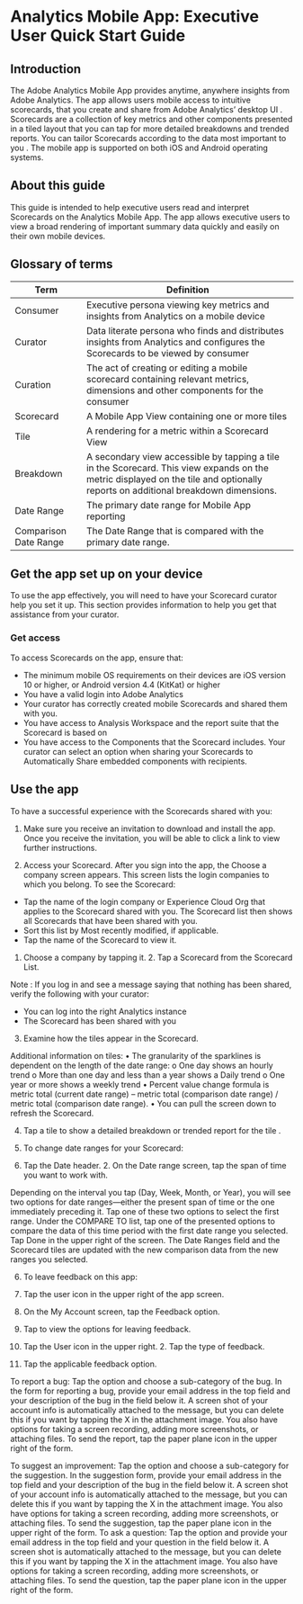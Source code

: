 



# Analytics Mobile App: Executive User Quick Start Guide

## Introduction

The Adobe Analytics Mobile App provides anytime, anywhere insights from Adobe Analytics.  The app allows users mobile access to intuitive scorecards, that you create and share from Adobe Analytics’ desktop UI . Scorecards are a collection of key metrics and other components presented in a tiled layout that you can tap for more detailed breakdowns and trended reports. You can tailor Scorecards according to the data most important to you . The mobile app is supported on both iOS and Android operating systems.

## About this guide

This guide is intended to help executive users read and interpret Scorecards on the Analytics Mobile App. The app allows executive users to view a broad rendering of important summary data quickly and easily on their own mobile devices. 

## Glossary of terms
|Term|Definition|
|--|--|
|Consumer| Executive persona viewing key metrics and insights from Analytics on a mobile device|
|Curator|Data literate persona who finds and distributes insights from Analytics and configures the Scorecards to be viewed by consumer|
|Curation|The act of creating or editing a mobile scorecard containing relevant metrics, dimensions and other components for the consumer|
|Scorecard|A Mobile App View containing one or more tiles|
|Tile|A rendering for a metric within a Scorecard View|
|Breakdown|A secondary view accessible by tapping a tile in the Scorecard. This view expands on the metric displayed on the tile and optionally reports on additional breakdown dimensions.|
|Date Range|The primary date range for Mobile App reporting|
|Comparison Date Range|The Date Range that is compared with the primary date range.|

## Get the app set up on your device

To use the app effectively, you will need to have your Scorecard curator help you set it up. This section provides information to help you get that assistance from your curator.

### Get access

To access Scorecards on the app, ensure that: 

* The minimum mobile OS requirements on their devices are iOS version 10 or higher, or Android version 4.4 (KitKat) or higher 
* You have a valid login into Adobe Analytics
* Your curator has correctly created mobile Scorecards and shared them with you.
* You have access to Analysis Workspace and the report suite that the Scorecard is based on
* You have access to the Components that the Scorecard includes. Your curator can select an option when sharing your Scorecards to Automatically Share embedded components with recipients.
 
 
## Use the app  

To have a successful experience with the Scorecards shared with you:

1.	Make sure you receive an invitation to download and install the app. Once you receive the invitation, you will be able to click a link to view further instructions. 












2.	Access  your Scorecard. After you sign into the app, the Choose a company screen appears. This screen lists the login companies to which you belong. To see the Scorecard: 

* Tap the name of the login company or Experience Cloud Org  that applies to the Scorecard shared with you. The Scorecard list then shows all Scorecards that have been shared with you. 
* Sort this list by Most recently modified, if applicable.  
* Tap the name of the Scorecard to view it.
 
 
1. Choose a company by tapping it.	2. Tap a Scorecard from the Scorecard List.
	
Note : If you log in and see a message saying that nothing has been shared, verify the following with your curator:
* You can log into the right Analytics instance
* The Scorecard has been shared with you 


3.	Examine how the tiles appear in the Scorecard. 











 







Additional information on tiles:
•	The granularity of the sparklines is dependent on the length of the date range: 
o	One day shows an hourly trend
o	More than one day and less than a year shows a Daily trend
o	One year or more shows a weekly trend
•	Percent value change formula is metric total (current date range) – metric total (comparison date range) / metric total (comparison date range).
•	You can pull the screen down to refresh the Scorecard.




4.	Tap a tile to show a detailed breakdown or trended report for the tile .














 












5.	To change date ranges for your Scorecard:
 
  

1.	Tap the Date header.	2.	On the Date range screen, tap the span of time you want to work with.

Depending on the interval you tap (Day, Week, Month, or Year), you will see two options for date ranges—either the present span of time or the one immediately preceding it. Tap one of these two options to select the first range. Under the COMPARE TO list, tap one of the presented options to compare the data of this time period with the first date range you selected. Tap Done in the upper right of the screen. The Date Ranges field and the Scorecard tiles are updated with the new comparison data from the new ranges you selected.






6.	To  leave feedback on this app:
1.	Tap the user icon in the upper right of the app screen. 
2.	On the My Account screen, tap the Feedback option. 
3.	Tap to view the options for leaving feedback.
 
 
1.	Tap the User icon in the upper right.	2.	Tap the type of feedback.


 
3.	Tap the applicable feedback option.





To report a bug:
Tap the option and choose a sub-category of the bug. In the form for reporting a bug, provide your email address in the top field and your description of the bug in the field below it. A screen shot of your account info is automatically attached to the message, but you can delete this if you want by tapping the X in the attachment image. You also have options for taking a screen recording, adding more screenshots, or attaching files. To send the report, tap the paper plane icon in the upper right of the form.














To suggest an improvement:
Tap the option and choose a sub-category for the suggestion. In the suggestion form, provide your email address in the top field and your description of the bug in the field below it. A screen shot of your account info is automatically attached to the message, but you can delete this if you want by tapping the X in the attachment image. You also have options for taking a screen recording, adding more screenshots, or attaching files. To send the suggestion, tap the paper plane icon in the upper right of the form.
To ask a question:
Tap the option and provide your email address in the top field and your question in the field below it. A screen shot is automatically attached to the message, but you can delete this if you want by tapping the X in the attachment image. You also have options for taking a screen recording, adding more screenshots, or attaching files. To send the question, tap the paper plane icon in the upper right of the form.
